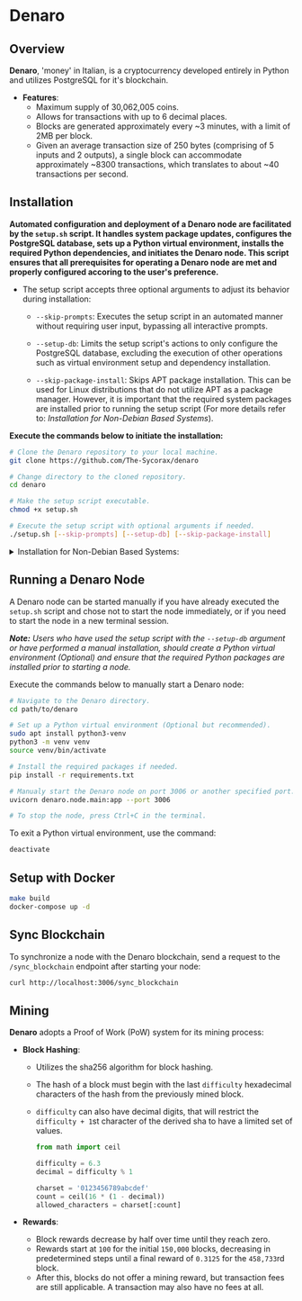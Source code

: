 # Denaro

## Overview

**Denaro**, 'money' in Italian, is a cryptocurrency developed entirely in Python and utilizes PostgreSQL for it's blockchain.

* **Features**: 
  * Maximum supply of 30,062,005 coins.
  * Allows for transactions with up to 6 decimal places.
  * Blocks are generated approximately every ~3 minutes, with a limit of 2MB per block.
  * Given an average transaction size of 250 bytes (comprising of 5 inputs and 2 outputs), a single block can accommodate approximately ~8300 transactions, which translates to about ~40 transactions per second.

## Installation

**Automated configuration and deployment of a Denaro node are facilitated by the `setup.sh` script. It handles system package updates, configures the PostgreSQL database, sets up a Python virtual environment, installs the required Python dependencies, and initiates the Denaro node. This script ensures that all prerequisites for operating a Denaro node are met and properly configured accoring to the user's preference.**
 
- The setup script accepts three optional arguments to adjust its behavior during installation:

  - `--skip-prompts`: Executes the setup script in an automated manner without requiring user input, bypassing all interactive prompts.
  
  - `--setup-db`: Limits the setup script's actions to only configure the PostgreSQL database, excluding the execution of other operations such as virtual environment setup and dependency installation.

  - `--skip-package-install`: Skips APT package installation. This can be used for Linux distributions that do not utilize APT as a package manager. However, it is important that the required system packages are installed prior to running the setup script (For more details refer to: *Installation for Non-Debian Based Systems*).

**Execute the commands below to initiate the installation:**

  ```bash
  # Clone the Denaro repository to your local machine.
  git clone https://github.com/The-Sycorax/denaro
  
  # Change directory to the cloned repository.
  cd denaro
  
  # Make the setup script executable.
  chmod +x setup.sh
  
  # Execute the setup script with optional arguments if needed.
  ./setup.sh [--skip-prompts] [--setup-db] [--skip-package-install]
  ```

<details>
<summary>Installation for Non-Debian Based Systems:</summary>

<dl><dd>
<dl><dd>

 The setup script is designed for Linux distributions that utilize `apt` as their package manager (e.g. Debian/Ubuntu). If system package installation is unsuccessful, it may be due to the absence of apt on your system. In which case, the required system packages must be installed manually. Below you will find a list of the required system packages.

<details>
<summary>Required Packages:</summary>
<dl><dd>

*Note: It is nessessary to ensure that the package names specified are adjusted to correspond with those recognized by your package manager.*

- `sudo`
- `postgresql`
- `libgmp-dev`
- `libpq-dev`
- `python3-venv` (If using a python virtual environment)

</dd></dl>
</details>

Once the required packages have been installed, the `--skip-package-install` argument can be used with the setup script to bypass operations which require 'apt', thus mitigating any unsucessful execution relating to package installation.

</dd></dl>
</dd></dl>
</details>

## Running a Denaro Node

A Denaro node can be started manually if you have already executed the `setup.sh` script and chose not to start the node immediately, or if you need to start the node in a new terminal session. 

***Note:** Users who have used the setup script with the `--setup-db` argument or have performed a manual installation, should create a Python virtual environment (Optional) and ensure that the required Python packages are installed prior to starting a node.*

Execute the commands below to manually start a Denaro node:

```bash
# Navigate to the Denaro directory.
cd path/to/denaro

# Set up a Python virtual environment (Optional but recommended).
sudo apt install python3-venv
python3 -m venv venv
source venv/bin/activate

# Install the required packages if needed.
pip install -r requirements.txt

# Manualy start the Denaro node on port 3006 or another specified port.
uvicorn denaro.node.main:app --port 3006

# To stop the node, press Ctrl+C in the terminal.
```

To exit a Python virtual environment, use the command:

```bash
deactivate
```

## Setup with Docker

```bash
make build
docker-compose up -d
```

## Sync Blockchain

To synchronize a node with the Denaro blockchain, send a request to the `/sync_blockchain` endpoint after starting your node:

```bash
curl http://localhost:3006/sync_blockchain
```

## Mining

**Denaro** adopts a Proof of Work (PoW) system for its mining process:

- **Block Hashing**:
  - Utilizes the sha256 algorithm for block hashing.
  - The hash of a block must begin with the last `difficulty` hexadecimal characters of the hash from the previously mined block.
  - `difficulty` can also have decimal digits, that will restrict the `difficulty + 1`st character of the derived sha to have a limited set of values.

    ```python
    from math import ceil

    difficulty = 6.3
    decimal = difficulty % 1

    charset = '0123456789abcdef'
    count = ceil(16 * (1 - decimal))
    allowed_characters = charset[:count]
    ```

- **Rewards**:
  - Block rewards decrease by half over time until they reach zero.
  - Rewards start at `100` for the initial `150,000` blocks, decreasing in predetermined steps until a final reward of `0.3125` for the `458,733`rd block.
  - After this, blocks do not offer a mining reward, but transaction fees are still applicable. A transaction may also have no fees at all.
